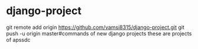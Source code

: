 # django-project
git remote add origin https://github.com/vamsi8315/django-project.git
git push -u origin master#commands of new django projects these are projects of apssdc
